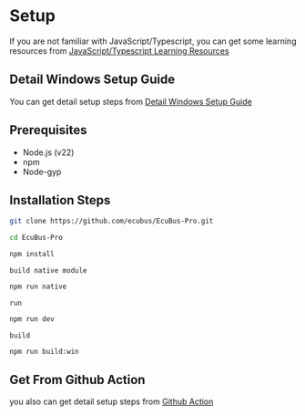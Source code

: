 # Setup


If you are not familiar with JavaScript/Typescript,
you can get some learning resources from [JavaScript/Typescript Learning Resources](./jslearn.md)


## Detail Windows Setup Guide

You can get detail setup steps from [Detail Windows Setup Guide](./detialSetup.md)

## Prerequisites

- Node.js (v22)
- npm
- Node-gyp

## Installation Steps

```bash
git clone https://github.com/ecubus/EcuBus-Pro.git
```

```bash
cd EcuBus-Pro
```

```bash
npm install
```

`build native module`

```bash
npm run native
```

`run`

```bash
npm run dev
```

`build`

```bash
npm run build:win
```

## Get From Github Action

you also can get detail setup steps from [Github Action](https://github.com/ecubus/EcuBus-Pro/tree/master/.github/workflows)

